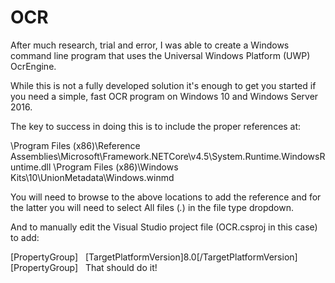 # OCR

After much research, trial and error, I was able to create a Windows 
command line program that uses the Universal Windows Platform (UWP) OcrEngine.

While this is not a fully developed solution it's enough to get you started if 
you need a simple, fast OCR program on Windows 10 and Windows Server 2016.

The key to success in doing this is to include the proper references at:

  \Program Files (x86)\Reference Assemblies\Microsoft\Framework\.NETCore\v4.5\System.Runtime.WindowsRuntime.dll
  \Program Files (x86)\Windows Kits\10\UnionMetadata\Windows.winmd 
  
You will need to browse to the above locations to add the reference and for the latter you will need to select All files (*.*) in the file type dropdown.

And to manually edit the Visual Studio project file (OCR.csproj in this case) to add:
  
  [PropertyGroup]
    [TargetPlatformVersion]8.0[/TargetPlatformVersion]
  [PropertyGroup]
  
That should do it!

